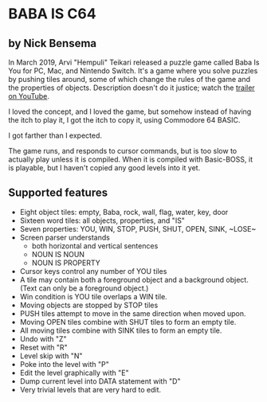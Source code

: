 # BABA IS C64

## by Nick Bensema

In March 2019, Arvi "Hempuli" Teikari released a puzzle game called Baba Is You for PC, Mac, and Nintendo Switch. It's a game where you solve puzzles by pushing tiles around, some of which change the rules of the game and the properties of objects. Description doesn't do it justice; watch the [trailer on YouTube](https://www.youtube.com/watch?v=U7MJljsoUSo "Baba Is You release trailer").

I loved the concept, and I loved the game, but somehow instead of having the itch to play it, I got the itch to copy it, using Commodore 64 BASIC.

I got farther than I expected.

The game runs, and responds to cursor commands, but is too slow to
actually play unless it is compiled.  When it is compiled with 
Basic-BOSS, it is playable, but I haven't copied any good levels 
into it yet.

## Supported features

* Eight object tiles: empty, Baba, rock, wall, flag, water, key, door
* Sixteen word tiles: all objects, properties, and "IS"
* Seven properties: YOU, WIN, STOP, PUSH, SHUT, OPEN, SINK, ~LOSE~
* Screen parser understands
  * both horizontal and vertical sentences
  * NOUN IS NOUN
  * NOUN IS PROPERTY
* Cursor keys control any number of YOU tiles
* A tile may contain both a foreground object and a background object.
  (Text can only be a foreground object.)
* Win condition is YOU tile overlaps a WIN tile.
* Moving objects are stopped by STOP tiles
* PUSH tiles attempt to move in the same direction when moved upon.
* Moving OPEN tiles combine with SHUT tiles to form an empty tile.
* All moving tiles combine with SINK tiles to form an empty tile.
* Undo with "Z"
* Reset with "R"
* Level skip with "N"
* Poke into the level with "P"
* Edit the level graphically with "E"
* Dump current level into DATA statement with "D"
* Very trivial levels that are very hard to edit.

